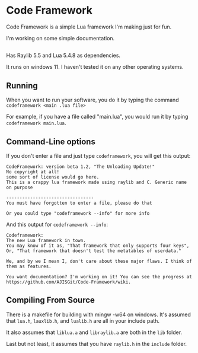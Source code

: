# Code Framework

Code Framework is a simple Lua framework I'm making just for fun.

I'm working on some simple documentation.

##

Has Raylib 5.5 and Lua 5.4.8 as dependencies.

It runs on windows 11. I haven't tested it on any other operating systems.

## Running

When you want to run your software, you do it by typing the command `codeframework <main .lua file>`

For example, if you have a file called "main.lua", you would run it by typing `codeframework main.lua`.

## Command-Line options

If you don't enter a file and just type `codeframework`, you will get this output:
```
CodeFramework: version beta 1.2, "The Unloading Update!"
No copyright at all!
some sort of license would go here.
This is a crappy lua framework made using raylib and C. Generic name on purpose

---------------------------------
You must have forgotten to enter a file, please do that

Or you could type "codeframework --info" for more info
```

And this output for `codeframework --info`:
```
Codeframework:
The new Lua framework in town.
You may know of it as, "That framework that only supports four keys",
Or, "That framework that doesn't test the metatables of userdata."

We, and by we I mean I, don't care about these major flaws. I think of them as features.

You want documentation? I'm working on it! You can see the progress at https://github.com/AJISGit/Code-Framework/wiki.
```
## Compiling From Source

There is a makefile for building with mingw -w64 on windows. It's assumed that `lua.h`, `lauxlib.h`, and `lualib.h` are all in your include path.

It also assumes that `liblua.a` and `libraylib.a` are both in the `lib` folder.

Last but not least, it assumes that you have `raylib.h` in the `include` folder.